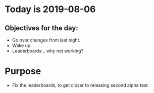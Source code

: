 # Today is 2019-08-06

## Objectives for the day:

- Go over changes from last night.
- Wake up.
- Leaderboards... why not working?

# Purpose

- Fix the leaderboards, to get closer to releasing second alpha test.
